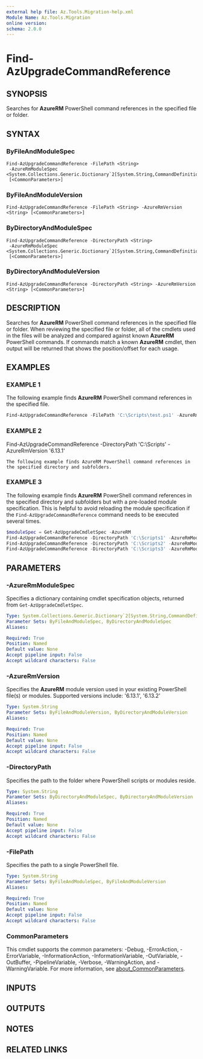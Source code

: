 ```yaml
---
external help file: Az.Tools.Migration-help.xml
Module Name: Az.Tools.Migration
online version:
schema: 2.0.0
---
```


# Find-AzUpgradeCommandReference

## SYNOPSIS
Searches for **AzureRM** PowerShell command references in the specified file or folder.

## SYNTAX

### ByFileAndModuleSpec
```
Find-AzUpgradeCommandReference -FilePath <String>
 -AzureRmModuleSpec <System.Collections.Generic.Dictionary`2[System.String,CommandDefinition]>
 [<CommonParameters>]
```

### ByFileAndModuleVersion
```
Find-AzUpgradeCommandReference -FilePath <String> -AzureRmVersion <String> [<CommonParameters>]
```

### ByDirectoryAndModuleSpec
```
Find-AzUpgradeCommandReference -DirectoryPath <String>
 -AzureRmModuleSpec <System.Collections.Generic.Dictionary`2[System.String,CommandDefinition]>
 [<CommonParameters>]
```

### ByDirectoryAndModuleVersion
```
Find-AzUpgradeCommandReference -DirectoryPath <String> -AzureRmVersion <String> [<CommonParameters>]
```

## DESCRIPTION

Searches for **AzureRM** PowerShell command references in the specified file or folder. When
reviewing the specified file or folder, all of the cmdlets used in the files will be analyzed and
compared against known **AzureRM** PowerShell commands. If commands match a known **AzureRM**
cmdlet, then output will be returned that shows the position/offset for each usage.

## EXAMPLES

### EXAMPLE 1

The following example finds **AzureRM** PowerShell command references in the specified file.

```powershell
Find-AzUpgradeCommandReference -FilePath 'C:\Scripts\test.ps1' -AzureRmVersion '6.13.1'
```

### EXAMPLE 2

Find-AzUpgradeCommandReference -DirectoryPath 'C:\Scripts' -AzureRmVersion '6.13.1'

```
The following example finds AzureRM PowerShell command references in the specified directory and subfolders.
```

### EXAMPLE 3

The following example finds **AzureRM** PowerShell command references in the specified directory and
subfolders but with a pre-loaded module specification. This is helpful to avoid reloading the module
specification if the `Find-AzUpgradeCommandReference` command needs to be executed several times.

```powershell
$moduleSpec = Get-AzUpgradeCmdletSpec -AzureRM
Find-AzUpgradeCommandReference -DirectoryPath 'C:\Scripts1' -AzureRmModuleSpec $moduleSpec
Find-AzUpgradeCommandReference -DirectoryPath 'C:\Scripts2' -AzureRmModuleSpec $moduleSpec
Find-AzUpgradeCommandReference -DirectoryPath 'C:\Scripts3' -AzureRmModuleSpec $moduleSpec
```

## PARAMETERS

### -AzureRmModuleSpec

Specifies a dictionary containing cmdlet specification objects, returned from
`Get-AzUpgradeCmdletSpec`.

```yaml
Type: System.Collections.Generic.Dictionary`2[System.String,CommandDefinition]
Parameter Sets: ByFileAndModuleSpec, ByDirectoryAndModuleSpec
Aliases:

Required: True
Position: Named
Default value: None
Accept pipeline input: False
Accept wildcard characters: False
```

### -AzureRmVersion

Specifies the **AzureRM** module version used in your existing PowerShell file(s) or modules. Supported versions include: '6.13.1', '6.13.2'

```yaml
Type: System.String
Parameter Sets: ByFileAndModuleVersion, ByDirectoryAndModuleVersion
Aliases:

Required: True
Position: Named
Default value: None
Accept pipeline input: False
Accept wildcard characters: False
```

### -DirectoryPath

Specifies the path to the folder where PowerShell scripts or modules reside.

```yaml
Type: System.String
Parameter Sets: ByDirectoryAndModuleSpec, ByDirectoryAndModuleVersion
Aliases:

Required: True
Position: Named
Default value: None
Accept pipeline input: False
Accept wildcard characters: False
```

### -FilePath

Specifies the path to a single PowerShell file.

```yaml
Type: System.String
Parameter Sets: ByFileAndModuleSpec, ByFileAndModuleVersion
Aliases:

Required: True
Position: Named
Default value: None
Accept pipeline input: False
Accept wildcard characters: False
```

### CommonParameters
This cmdlet supports the common parameters: -Debug, -ErrorAction, -ErrorVariable, -InformationAction, -InformationVariable, -OutVariable, -OutBuffer, -PipelineVariable, -Verbose, -WarningAction, and -WarningVariable. For more information, see [about_CommonParameters](http://go.microsoft.com/fwlink/?LinkID=113216).

## INPUTS

## OUTPUTS

## NOTES

## RELATED LINKS

